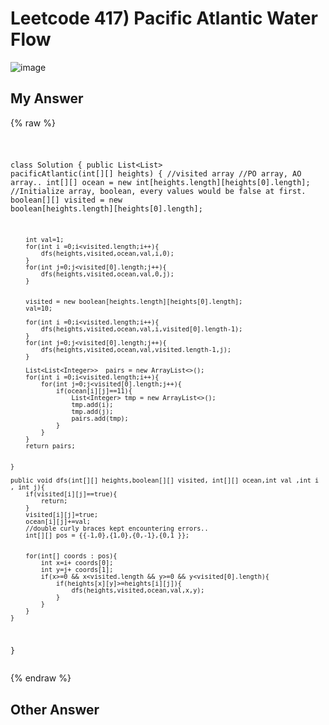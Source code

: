 # Leetcode 417) Pacific Atlantic Water Flow

![image](https://user-images.githubusercontent.com/37058233/138379574-cf4fb746-1bd3-4197-af9d-40d1fb24fabf.png)

## My Answer

{% raw %}<pre><code>

class Solution {
    public List<List<Integer>> pacificAtlantic(int[][] heights) {
        //visited array
        //PO array, AO array..
        int[][] ocean = new int[heights.length][heights[0].length];
        //Initialize array, boolean, every values would be false at first.
        boolean[][] visited = new boolean[heights.length][heights[0].length];

        int val=1;
        for(int i =0;i<visited.length;i++){
            dfs(heights,visited,ocean,val,i,0);
        }
        for(int j=0;j<visited[0].length;j++){
            dfs(heights,visited,ocean,val,0,j);
        }


        visited = new boolean[heights.length][heights[0].length];
        val=10;
    
        for(int i =0;i<visited.length;i++){
            dfs(heights,visited,ocean,val,i,visited[0].length-1);
        }
        for(int j=0;j<visited[0].length;j++){
            dfs(heights,visited,ocean,val,visited.length-1,j);
        }       
    
        List<List<Integer>>  pairs = new ArrayList<>();
        for(int i =0;i<visited.length;i++){
            for(int j=0;j<visited[0].length;j++){
                if(ocean[i][j]==11){
                    List<Integer> tmp = new ArrayList<>();
                    tmp.add(i);
                    tmp.add(j);
                    pairs.add(tmp);
                }
            }
        }
        return pairs;


    }
    
    public void dfs(int[][] heights,boolean[][] visited, int[][] ocean,int val ,int i , int j){
        if(visited[i][j]==true){
            return;
        }
        visited[i][j]=true;
        ocean[i][j]+=val;
        //double curly braces kept encountering errors..
        int[][] pos = {{-1,0},{1,0},{0,-1},{0,1 }};  


        for(int[] coords : pos){
            int x=i+ coords[0];
            int y=j+ coords[1];
            if(x>=0 && x<visited.length && y>=0 && y<visited[0].length){
                if(heights[x][y]>=heights[i][j]){
                    dfs(heights,visited,ocean,val,x,y);
                }
            }
        }   
    }
}</code></pre>{% endraw %}

## Other Answer

```java

```

